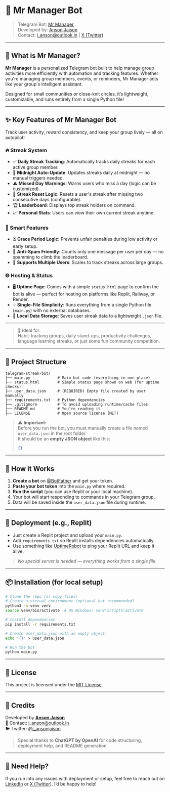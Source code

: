 # 🤖 Mr Manager Bot

> Telegram Bot: [Mr Manager](https://t.me/Sergio_R0bot)  
> Developed by: [Anson Jaison](https://in.linkedin.com/in/anson-jaison)  
> Contact: i_anson@outlook.in | [X (Twitter)](https://twitter.com/i_ansonjaison)

---

## 📌 What is Mr Manager?

**Mr Manager** is a personalized Telegram bot built to help manage group activities more efficiently with automation and tracking features. Whether you're managing group members, events, or reminders, Mr Manager acts like your group's intelligent assistant.  

Designed for small communities or close-knit circles, it’s lightweight, customizable, and runs entirely from a single Python file!

---
## ✨ Key Features of Mr Manager Bot

Track user activity, reward consistency, and keep your group lively — all on autopilot!

### 🔥 Streak System
- ✅ **Daily Streak Tracking**: Automatically tracks daily streaks for each active group member.
- 📆 **Midnight Auto-Update**: Updates streaks daily at midnight — no manual triggers needed.
- ⚠️ **Missed Day Warnings**: Warns users who miss a day (logic can be customized).
- 🧨 **Streak Reset Logic**: Resets a user's streak after missing two consecutive days (configurable).
- 🏆 **Leaderboard**: Displays top streak holders on command.
- 📈 **Personal Stats**: Users can view their own current streak anytime.

### 🧠 Smart Features
- ⏳ **Grace Period Logic**: Prevents unfair penalties during low activity or early setup.
- 🚫 **Anti-Spam Friendly**: Counts only one message per user per day — no spamming to climb the leaderboard.
- 👥 **Supports Multiple Users**: Scales to track streaks across large groups.

### 🌐 Hosting & Status
- 🖥️ **Uptime Page**: Comes with a simple `status.html` page to confirm the bot is alive — perfect for hosting on platforms like Replit, Railway, or Render.
- 💡 **Single-File Simplicity**: Runs everything from a single Python file (`main.py`) with no external databases.
- 📁 **Local Data Storage**: Saves user streak data to a lightweight `.json` file.

---

> 🎯 Ideal for:  
> Habit-tracking groups, daily stand-ups, productivity challenges, language learning streaks, or just some fun community competition.

---

## 📁 Project Structure

```
telegram-streak-bot/
├── main.py            # Main bot code (everything in one place)
├── status.html        # Simple status page shown on web (for uptime checks)
├── user_data.json     # (REQUIRED) Empty file created by user manually
├── requirements.txt   # Python dependencies
├── .gitignore         # To avoid uploading runtime/cache files
├── README.md          # You’re reading it
├── LICENSE            # Open source license (MIT)
```

> ⚠️ **Important:**  
> Before you run the bot, you must manually create a file named `user_data.json` in the root folder.  
> It should be an **empty JSON object** like this:
> ```json
> {}
> ```

---

## 🚀 How it Works

1. **Create a bot** on [@BotFather](https://t.me/BotFather) and get your token.
2. **Paste your bot token** into the `main.py` where required.
3. **Run the script** (you can use Replit or your local machine).
4. Your bot will start responding to commands in your Telegram group.
5. Data will be saved inside the `user_data.json` file during runtime.

---

## 🔧 Deployment (e.g., Replit)

- Just create a Replit project and upload your `main.py`.
- Add `requirements.txt` so Replit installs dependencies automatically.
- Use something like [UptimeRobot](https://uptimerobot.com) to ping your Replit URL and keep it alive.

> *No special server is needed — everything works from a single file.*

---

## 📦 Installation (for local setup)

```bash
# Clone the repo (or copy files)
# Create a virtual environment (optional but recommended)
python3 -m venv venv
source venv/bin/activate  # On Windows: venv\Scripts\activate

# Install dependencies
pip install -r requirements.txt

# Create user_data.json with an empty object:
echo "{}" > user_data.json

# Run the bot
python main.py
```

---

## 🧾 License

This project is licensed under the [MIT License](LICENSE).

---

## 🙌 Credits

Developed by **[Anson Jaison](https://in.linkedin.com/in/anson-jaison)**  
📩 Contact: i_anson@outlook.in  
🐦 Twitter: [@i_ansonjaison](https://twitter.com/i_ansonjaison)  

> Special thanks to **ChatGPT by OpenAI** for code structuring, deployment help, and README generation.

---

## 💬 Need Help?

If you run into any issues with deployment or setup, feel free to reach out on [LinkedIn](https://in.linkedin.com/in/anson-jaison) or [X (Twitter)](https://twitter.com/i_ansonjaison). I’d be happy to help!
